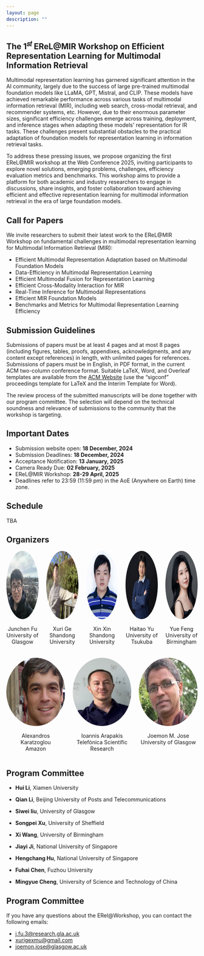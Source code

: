 ```yaml
---
layout: page
description: ""
---
```


## <a name='Overview' style="color: inherit; text-decoration: none; text-align: center;"> The 1<sup>𝑠𝑡</sup> EReL@MIR Workshop on Efficient Representation Learning for Multimodal Information Retrieval </a> 

Multimodal representation learning has garnered significant attention in the AI community, largely due to the success of large pre-trained multimodal foundation models like LLaMA, GPT, Mistral, and CLIP. These models have achieved remarkable performance across various tasks of multimodal information retrieval (MIR), including web search, cross-modal retrieval, and recommender systems, etc. However, due to their enormous parameter sizes, significant efficiency challenges emerge across training, deployment, and inference stages when adapting these models' representation for IR tasks. These challenges present substantial obstacles to the practical adaptation of foundation models for representation learning in information retrieval tasks.

To address these pressing issues, we propose organizing the first EReL@MIR workshop at the Web Conference 2025, inviting participants to explore novel solutions, emerging problems, challenges, efficiency evaluation metrics and benchmarks. This workshop aims to provide a platform for both academic and industry researchers to engage in discussions, share insights, and foster collaboration toward achieving efficient and effective representation learning for multimodal information retrieval in the era of large foundation models. 

## <a name='Call for Papers' style="color: inherit; text-decoration: none;text-align: center;"> Call for Papers </a> 
We invite researchers to submit their latest work to the EReL@MIR Workshop on fundamental challenges in multimodal representation learning for Multimodal Information Retrieval (MIR):
- Efficient Multimodal Representation Adaptation based on Multimodal Foundation Models
- Data-Efficiency in Multimodal Representation Learning
- Efficient Multimodal Fusion for Representation Learning
- Efficient Cross-Modality Interaction for MIR
- Real-Time Inference for Multimodal Representations
- Efficient MIR Foundation Models
- Benchmarks and Metrics for Multimodal Representation Learning Efficiency

## Submission Guidelines
Submissions of papers must be at least 4 pages and at most 8 pages (including figures, tables, proofs, appendixes, acknowledgments, and any content except references) in length, with unlimited pages for references. Submissions of papers must be in English, in PDF format, in the current ACM two-column conference format. Suitable LaTeX, Word, and Overleaf templates are available from the [ACM Website](https://www.acm.org/publications/proceedings-template) (use the “sigconf” proceedings template for LaTeX and the Interim Template for Word).

<!-- All submissions of papers must be original and have not been published or accepted elsewhere or simultaneously submitted to another journal or conference.-->
 The review process of the submitted manuscripts will be done together with our program committee. The selection will depend on the technical soundness and relevance of submissions to the community that the workshop is targeting. 

<!-- At least one author of each accepted paper must attend the workshop on-site and present their work. Submissions must be anonymous and should be submitted electronically via EasyChair: <https://easychair.org/conferences/?conf=r3agsigirap2024>. -->


## <a name='Important Dates' style="color: inherit; text-decoration: none; text-align: center;"> Important Dates </a>
- Submission website open: **18 December, 2024**<br/>
- Submission Deadlines: **18 December, 2024** <br/>
- Acceptance Notification: **13 January, 2025**<br/>
- Camera Ready Due: **02 February, 2025**<br/>
- EReL@MIR Workshop: **28-29 April, 2025**<br/>
- Deadlines refer to 23:59 (11:59 pm) in the AoE (Anywhere on Earth) time zone.

## <a name='Schedule' style="color: inherit; text-decoration: none; text-align: center;"> Schedule </a>
TBA

## <a name='Organizers' style="color: inherit; text-decoration: none;"> Organizers </a>

<div style="display: flex; flex-wrap: wrap; gap: 20px; justify-content: start;">

  <!-- 第一行 (5 人) -->
  <div style="flex: 1 1 calc(20% - 20px); text-align: center;">
    <a href="https://gair-lab.github.io/members/2023junchen-fu.html" target="_blank" style="text-decoration: none; color: inherit;">
      <img src="img/organizers/junchen-fu.jpg" alt="Junchen Fu" style="border-radius: 50%; width: 180px; height: 180px;">
      <p>Junchen Fu<br>University of Glasgow</p>
    </a>
  </div>
  
  <div style="flex: 1 1 calc(20% - 20px); text-align: center;">
    <a href="https://xurige1995.github.io/" target="_blank" style="text-decoration: none; color: inherit;">
      <img src="img/organizers/Xuri-Ge.jpg" alt="Xuri Ge" style="border-radius: 50%; width: 180px; height: 180px;">
      <p>Xuri Ge<br>Shandong University</p>
    </a>
  </div>
  
  <div style="flex: 1 1 calc(20% - 20px); text-align: center;">
    <a href="https://xinxin-me.github.io/" target="_blank" style="text-decoration: none; color: inherit;">
      <img src="img/organizers/xinxin.png" alt="Xin Xin" style="border-radius: 50%; width: 180px; height: 180px;">
      <p>Xin Xin<br>Shandong University</p>
    </a>
  </div>
  
  <div style="flex: 1 1 calc(20% - 20px); text-align: center;">
    <a href="https://ii-research-yu.github.io/" target="_blank" style="text-decoration: none; color: inherit;">
      <img src="img/organizers/haitao-yu.png" alt="Haitao Yu" style="border-radius: 50%; width: 180px; height: 180px;">
      <p>Haitao Yu<br>University of Tsukuba</p>
    </a>
  </div>
  
  <div style="flex: 1 1 calc(20% - 20px); text-align: center;">
    <a href="https://fengyue-leah.github.io/" target="_blank" style="text-decoration: none; color: inherit;">
      <img src="img/organizers/fengyue.jpg" alt="Yue Feng" style="border-radius: 50%; width: 180px; height: 180px;">
      <p>Yue Feng<br>University of Birmingham</p>
    </a>
  </div>

  <!-- 第二行 (3 人) -->
  <div style="flex: 1 1 calc(33% - 20px); text-align: center;">
    <a href="https://alexiskz.wordpress.com/" target="_blank" style="text-decoration: none; color: inherit;">
      <img src="img/organizers/alex.png" alt="Alexandros Karatzoglou" style="border-radius: 50%; width: 180px; height: 180px;">
      <p>Alexandros Karatzoglou<br>Amazon</p>
    </a>
  </div>
  
  <div style="flex: 1 1 calc(33% - 20px); text-align: center;">
    <a href="https://iarapakis.github.io/" target="_blank" style="text-decoration: none; color: inherit;">
      <img src="img/organizers/ioannis.png" alt="Ioannis Arapakis" style="border-radius: 50%; width: 180px; height: 180px;">
      <p>Ioannis Arapakis<br>Telefónica Scientific Research</p>
    </a>
  </div>
  
  <div style="flex: 1 1 calc(33% - 20px); text-align: center;">
    <a href="https://www.dcs.gla.ac.uk/~jj/" target="_blank" style="text-decoration: none; color: inherit;">
      <img src="img/organizers/joemon.png" alt="Joemon M. Jose" style="border-radius: 50%; width: 180px; height: 180px;">
      <p>Joemon M. Jose<br>University of Glasgow</p>
    </a>
  </div>

</div>





<!-- ## <a name='Organizers' style="color: inherit; text-decoration: none;"> Organizers </a>
- **Junchen Fu**, University of Glasgow, j.fu.3@research.gla.ac.uk

- **Xuri Ge**, Shandong University, xurigexmu@gmail.com

- **Xin Xin**, Shandong University, xinxin@sdu.edu.cn

- **Haitao Yu**, University of Tsukuba, yuhaitao@slis.tsukuba.ac.jp

- **Yue Feng**, University of Birmingham, y.feng.6@bham.ac.uk

- **Alexandros Karatzoglou**, Amazon, alexandros.karatzoglou@gmail.com

- **Ioannis Arapakis**, Telefónica Scientific Research, arapakis.ioannis@gmail.com

- **Joemon M. Jose**, University of Glasgow, joemon.jose@glasgow.ac.uk -->



## <a name='Program Committee' style="color: inherit; text-decoration: none;"> Program Committee</a>
- **Hui Li**, Xiamen University

- **Qian Li**, Beijing University of Posts and Telecommunications

- **Siwei liu**, University of Glasgow

- **Songpei Xu**, University of Sheffield

- **Xi Wang**, University of Birmingham

- **Jiayi Ji**, National University of Singapore

- **Hengchang Hu**, National University of Singapore

- **Fuhai Chen**, Fuzhou University

- **Mingyue Cheng**, University of Science and Technology of China

## <a name='Contact' style="color: inherit; text-decoration: none;"> Program Committee</a>
<p>If you have any questions about the ERel@Workshop, you can contact the following emails:</p>
<ul>
  <li>
    <a href="mailto:j.fu.3@research.gla.ac.uk">j.fu.3@research.gla.ac.uk</a>
  </li>
  <li>
    <a href="mailto:xurigexmu@gmail.com">xurigexmu@gmail.com</a>
  </li>
  <li>
    <a href="mailto:joemon.jose@glasgow.ac.uk">joemon.jose@glasgow.ac.uk</a>
  </li>
</ul>


